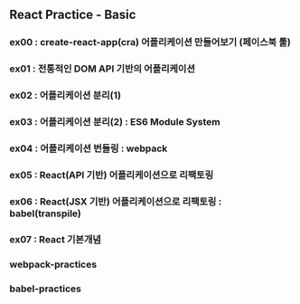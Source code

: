 ## React Practice - Basic


### ex00 : create-react-app(cra) 어플리케이션 만들어보기 (페이스북 툴)

### ex01 : 전통적인 DOM API 기반의 어플리케이션 
### ex02 : 어플리케이션 분리(1)
### ex03 : 어플리케이션 분리(2) : ES6 Module System
### ex04 : 어플리케이션 번들링 : webpack
### ex05 : React(API 기반) 어플리케이션으로 리팩토링
### ex06 : React(JSX 기반) 어플리케이션으로 리팩토링 : babel(transpile)
### ex07 : React 기본개념 

### webpack-practices
### babel-practices


